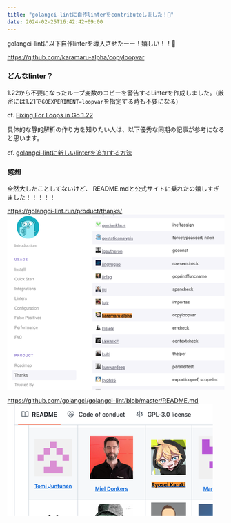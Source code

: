 ```yaml
---
title: "golangci-lintに自作linterをcontributeしました！🎉"
date: 2024-02-25T16:42:42+09:00
---
```



golangci-lintに以下自作linterを導入させたーー！嬉しい！！🎉

https://github.com/karamaru-alpha/copyloopvar


<!--more-->

### どんなlinter？

1.22から不要になったループ変数のコピーを警告するLinterを作成しました。(厳密には1.21で`GOEXPERIMENT=loopvar`を指定する時も不要になる)

cf. [Fixing For Loops in Go 1.22](https://go.dev/blog/loopvar-preview)


具体的な静的解析の作り方を知りたい人は、以下優秀な同期の記事が参考になると思います。

cf. [golangci-lintに新しいlinterを追加する方法](https://zenn.dev/sivchari/articles/05545de4a04b40)

### 感想


全然大したことしてないけど、 README.mdと公式サイトに乗れたの嬉しすぎました！！！！！

https://golangci-lint.run/product/thanks/
![thanks.png](thanks.png)


https://github.com/golangci/golangci-lint/blob/master/README.md
![readme.png](readme.png)
